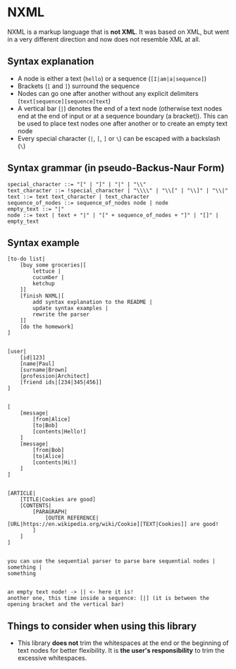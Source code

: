 # NXML

NXML is a markup language that is **not XML**. It was based on XML, but went in a very different direction and now does not resemble XML at all.

## Syntax explanation

* A node is either a text (`hello`) or a sequence (`[I|am|a|sequence]`)
* Brackets (`[` and `]`) surround the sequence
* Nodes can go one after another without any explicit delimiters (`text[sequence][sequence]text`)
* A vertical bar (`|`) denotes the end of a text node (otherwise text nodes end at the end of input or at a sequence boundary (a bracket)). This can be used to place text nodes one after another or to create an empty text node
* Every special character (`|`, `[`, `]` or `\`) can be escaped with a backslash (`\`)

## Syntax grammar (in pseudo-Backus-Naur Form)

    special_character ::= "[" | "]" | "|" | "\\"
    text_character ::= !special_character | "\\\\" | "\\[" | "\\]" | "\\|"
    text ::= text text_character | text_character
    sequence_of_nodes ::= sequence_of_nodes node | node
    empty_text ::= "|"
    node ::= text | text + "|" | "[" + sequence_of_nodes + "]" | "[]" | empty_text

## Syntax example

    [to-do list|
        [buy some groceries|[
            lettuce |
            cucumber |
            ketchup
        ]]
        [finish NXML|[
            add syntax explanation to the README |
            update syntax examples |
            rewrite the parser
        ]]
        [do the homework]
    ]


    [user|
        [id|123]
        [name|Paul]
        [surname|Brown]
        [profession|Architect]
        [friend ids|[234|345|456]]
    ]


    [
        [message|
            [from|Alice]
            [to|Bob]
            [contents|Hello!]
        ]
        [message|
            [from|Bob]
            [to|Alice]
            [contents|Hi!]
        ]
    ]


    [ARTICLE|
        [TITLE|Cookies are good]
        [CONTENTS|
            [PARAGRAPH|
                [OUTER REFERENCE|[URL|https://en.wikipedia.org/wiki/Cookie][TEXT|Cookies]] are good!
            ]
        ]
    ]


    you can use the sequential parser to parse bare sequential nodes |
    something |
    something


    an empty text node! -> || <- here it is!
    another one, this time inside a sequence: [|] (it is between the opening bracket and the vertical bar)

## Things to consider when using this library

* This library **does not** trim the whitespaces at the end or the beginning of text nodes for better flexibility. It is **the user's responsibility** to trim the excessive whitespaces.
